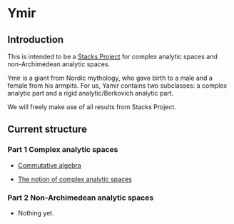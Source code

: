 # Ymir

## Introduction
This is intended to be a [Stacks Project](https://stacks.math.columbia.edu) for complex analytic spaces and non-Archimedean analytic spaces.

Ymir is a giant from Nordic mythology, who gave birth to a male and a female from his armpits. For us, Yamir contains two subclasses: a complex analytic part and a rigid analytic/Berkovich analytic part.

We will freely make use of all results from Stacks Project.
 

## Current structure

### Part 1 Complex analytic spaces

- [Commutative algebra](Commutative-Algebra.pdf)

- [The notion of complex analytic spaces](Complex-Analytic-Spaces.pdf)

### Part 2 Non-Archimedean analytic spaces

- Nothing yet.
